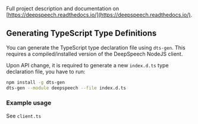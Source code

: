Full project description and documentation on [https://deepspeech.readthedocs.io/](https://deepspeech.readthedocs.io/).

## Generating TypeScript Type Definitions

You can generate the TypeScript type declaration file using `dts-gen`.
This requires a compiled/installed version of the DeepSpeech NodeJS client.

Upon API change, it is required to generate a new `index.d.ts` type declaration
file, you have to run:

```sh
npm install -g dts-gen
dts-gen --module deepspeech --file index.d.ts
```

### Example usage

See `client.ts`
